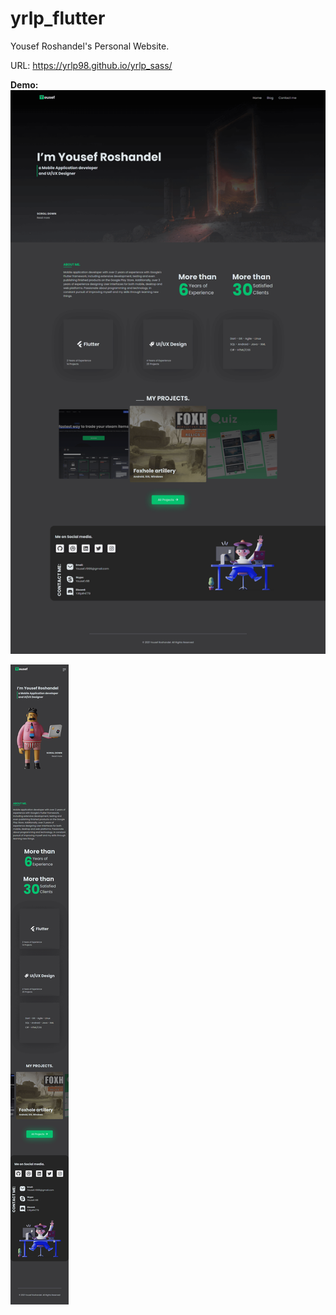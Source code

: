 # yrlp_flutter

Yousef Roshandel's Personal Website.

URL: https://yrlp98.github.io/yrlp_sass/



**Demo:**
![Desktop](https://github.com/YRlp98/yrlp_sass/blob/main/assets/images/yrlp_sass_desktop.png?raw=true "Desktop")

![Mobile](https://github.com/YRlp98/yrlp_sass/blob/main/assets/images/yrlp_sass_mobile.png?raw=true "Mobile")
